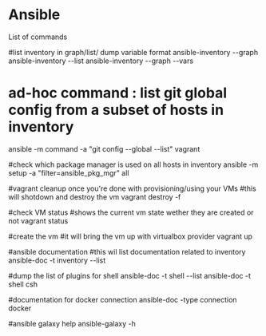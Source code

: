 # Ansible

List of commands

#list inventory in graph/list/ dump variable format
ansible-inventory --graph 
ansible-inventory --list
ansible-inventory --graph --vars

# ad-hoc command : list git global config from a subset of hosts in inventory
ansible -m command -a "git config --global --list" vagrant

#check which package manager is used on all hosts in inventory
ansible -m setup -a "filter=ansible_pkg_mgr" all

#vagrant cleanup once you're done with provisioning/using your VMs
#this will shotdown and destroy the vm
vagrant destroy -f

#check VM status
#shows the current vm state wether they are created or not
vagrant status

#create the vm
#it will bring the vm up with virtualbox provider
vagrant up

#ansible documentation
#this wil list documentation related to inventory
ansible-doc -t inventory --list

#dump the list of plugins for shell
ansible-doc -t shell --list
ansible-doc -t shell csh

#documentation for docker connection
ansible-doc -type connection docker

#ansible galaxy help
ansible-galaxy -h
